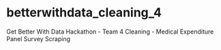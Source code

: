 # betterwithdata_cleaning_4
Get Better With Data Hackathon - Team 4 Cleaning - Medical Expenditure Panel Survey Scraping

